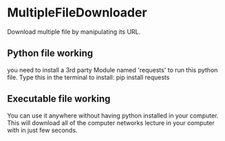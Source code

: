 # MultipleFileDownloader
Download multiple file by manipulating its URL.

## Python file working
you need to install a 3rd party Module named 'requests' to run this python file.
Type this in the terminal to install:
pip install requests 

## Executable file working 
You can use it anywhere without having python installed in your computer. This will download all of the computer networks lecture in your computer with in just few seconds.
